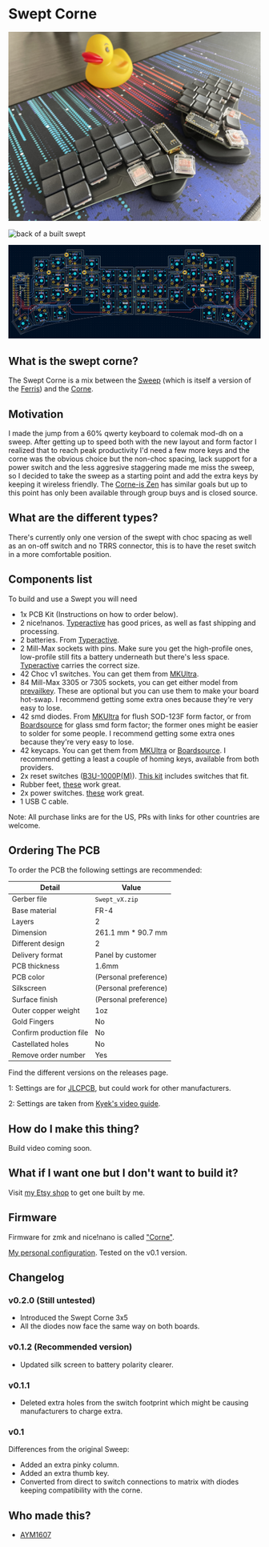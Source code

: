 # Swept Corne

![front of a built swept](gallery/IMG_7887.JPG)

![back of a built swept](gallery/IMG_7886.JPG)

![swept v0.1 pcb](gallery/sweptv0.1.png)

## What is the swept corne?

The Swept Corne is a mix between the [Sweep](https://github.com/davidphilipbarr/Sweep) (which is itself a version of the [Ferris](https://github.com/pierrechevalier83/ferris)) and the [Corne](https://github.com/foostan/crkbd).

## Motivation

I made the jump from a 60% qwerty keyboard to colemak mod-dh on a sweep. After getting up to speed both with the new layout and form factor I realized that to reach peak productivity I'd need a few more keys and the corne was the obvious choice but the non-choc spacing,
lack support for a power switch and the less aggresive staggering made me miss the sweep, so I decided to take the sweep as a starting point and add the extra keys by keeping it wireless friendly. The [Corne-is Zen](https://lowprokb.ca/products/corne-ish-zen) has similar
goals but up to this point has only been available through group buys and is closed source.

## What are the different types?

There's currently only one version of the swept with choc spacing as well as an on-off switch and no TRRS connector, this is to have the reset switch in a more comfortable position.

## Components list

To build and use a Swept you will need

* 1x PCB Kit (Instructions on how to order below).
* 2 nice!nanos. [Typeractive](https://typeractive.xyz/) has good prices, as well as fast shipping and processing.
* 2 batteries. From [Typeractive](https://typeractive.xyz/products/lithium-battery-110mah).
* 2 Mill-Max sockets with pins. Make sure you get the high-profile ones, low-profile still fits a battery underneath but there's less space. [Typeractive](https://typeractive.xyz/products/machine-sockets-and-pins) carries the correct size.
* 42 Choc v1 switches. You can get them from [MKUltra](https://mkultra.click/choc-switches).
* 84 Mill-Max 3305 or 7305 sockets, you can get either model from [prevailkey](https://prevailkeyco.com/products/3305-mill-max-sockets?variant=42568596193534). These are optional but you can use them to make your board hot-swap. I recommend getting some extra ones because they're very easy to lose.
* 42 smd diodes. From [MKUltra](https://mkultra.click/diode-1n4148-sod-123f/) for flush SOD-123F form factor, or from [Boardsource](https://boardsource.xyz/store/5ec9fc5d64caf04f83aa646c) for glass smd form factor; the former ones might be easier to solder for some people. I recommend getting some extra ones because they're very easy to lose.
* 42 keycaps. You can get them from [MKUltra](https://mkultra.click/mbk-choc-keycaps) or [Boardsource](https://boardsource.xyz/store/5f6ef2d68e3bf05ab838f918). I recommend getting a least a couple of homing keys, available from both providers.
* 2x reset switches ([B3U-1000P(M)](https://github.com/davidphilipbarr/Sweep/issues/20)). [This kit](https://www.amazon.com/dp/B07LCBLB8N?psc=1&ref=ppx_yo2ov_dt_b_product_details) includes switches that fit.
* Rubber feet, [these](https://www.amazon.com/dp/B07CNQC695?psc=1&ref=ppx_yo2ov_dt_b_product_details) work great.
* 2x power switches. [these](https://www.amazon.com/Gikfun-Switch-Toggle-Arduino-AE1073/dp/B01GFFGA4I/ref=psdc_495324_t1_B07SJWWYZP) work great.
* 1 USB C cable.

Note: All purchase links are for the US, PRs with links for other countries are welcome.

## Ordering The PCB

To order the PCB the following settings are recommended: 

|Detail|Value|
|---|---|
|Gerber file|`Swept_vX.zip`|
|Base material|FR-4|
|Layers|2|
|Dimension|261.1 mm * 90.7 mm|
|Different design|2|
|Delivery format|Panel by customer|
|PCB thickness|1.6mm|
|PCB color|(Personal preference)|
|Silkscreen|(Personal preference)|
|Surface finish|(Personal preference)|
|Outer copper weight|1oz|
|Gold Fingers|No|
|Confirm production file|No|
|Castellated holes|No|
|Remove order number|Yes|

Find the different versions on the releases page.

1: Settings are for [JLCPCB](https://jlcpcb.com/), but could work for other manufacturers.

2: Settings are taken from [Kyek's video guide](https://www.youtube.com/watch?v=fBPu7AyDtkM&t=17s).

## How do I make this thing?

Build video coming soon.

## What if I want one but I don't want to build it?

Visit [my Etsy shop](https://www.etsy.com/listing/1235225784/custom-swept-corne-split-wireless) to get one built by me.

## Firmware

Firmware for zmk and nice!nano is called ["Corne"](https://zmk.dev/docs/hardware/).

[My personal configuration](https://github.com/AYM1607/corne-zmk-config). Tested on the v0.1 version.

## Changelog

### v0.2.0 (Still untested)

- Introduced the Swept Corne 3x5
- All the diodes now face the same way on both boards.

### v0.1.2 (Recommended version)

- Updated silk screen to battery polarity clearer.

### v0.1.1

- Deleted extra holes from the switch footprint which might be causing manufacturers to charge extra.

### v0.1

Differences from the original Sweep:
- Added an extra pinky column.
- Added an extra thumb key.
- Converted from direct to switch connections to matrix with diodes keeping compatibility with the corne.

## Who made this?

* [AYM1607](https://github.com/AYM1607)

